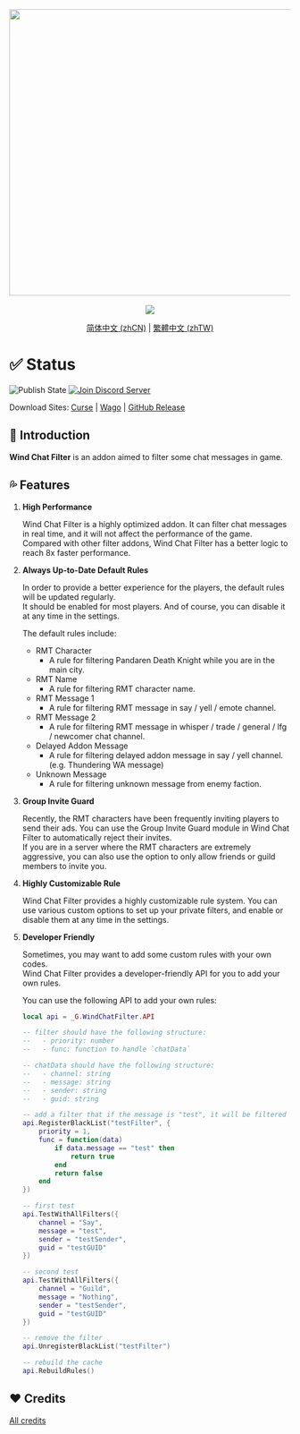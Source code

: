 <div align="center">
<img width="512" src="Title.svg"/><br><br>
<img src="https://img.shields.io/badge/Version-1.3.5-green.svg?longCache=true&style=for-the-badge"/>

[简体中文 (zhCN)](README_zhCN.md) | [繁體中文 (zhTW)](README_zhTW.md)
</div>

# ✅ Status

![Publish State](https://img.shields.io/github/actions/workflow/status/fang2hou/WindChatFilter/publish_stable.yml?branch=1.3.3) [![Join Discord Server](https://img.shields.io/badge/Wind%20Plugins-Join-grey.svg?longCache=true&color=7289DA&logo=discord)](https://discord.gg/WHDER5SATV)

Download Sites: [Curse](https://www.curseforge.com/wow/addons/wind-chat-filter-wcf) | [Wago](https://addons.wago.io/addons/windchatfilter) | [GitHub Release](https://github.com/fang2hou/WindChatFilter/releases)

## 🌟 Introduction

**Wind Chat Filter** is an addon aimed to filter some chat messages in game.

## 💦 Features

1. **High Performance**

    Wind Chat Filter is a highly optimized addon. It can filter chat messages in real time, and it will not affect the performance of the game.
    Compared with other filter addons, Wind Chat Filter has a better logic to reach 8x faster performance.

1. **Always Up-to-Date Default Rules**

    In order to provide a better experience for the players, the default rules will be updated regularly.  
    It should be enabled for most players. And of course, you can disable it at any time in the settings.

    The default rules include:
    - RMT Character
      - A rule for filtering Pandaren Death Knight while you are in the main city.
    - RMT Name
      - A rule for filtering RMT character name.
    - RMT Message 1
      - A rule for filtering RMT message in say / yell / emote channel.
    - RMT Message 2
      - A rule for filtering RMT message in whisper / trade / general / lfg / newcomer chat channel.
    - Delayed Addon Message
      - A rule for filtering delayed addon message in say / yell channel. (e.g. Thundering WA message)
    - Unknown Message
      - A rule for filtering unknown message from enemy faction.

1. **Group Invite Guard**

    Recently, the RMT characters have been frequently inviting players to send their ads. You can use the Group Invite Guard module in Wind Chat Filter to automatically reject their invites.  
    If you are in a server where the RMT characters are extremely aggressive, you can also use the option to only allow friends or guild members to invite you.

1. **Highly Customizable Rule**

    Wind Chat Filter provides a highly customizable rule system. You can use various custom options to set up your private filters, and enable or disable them at any time in the settings.

1. **Developer Friendly**

    Sometimes, you may want to add some custom rules with your own codes.  
    Wind Chat Filter provides a developer-friendly API for you to add your own rules.

    You can use the following API to add your own rules:

    ```lua
    local api = _G.WindChatFilter.API

    -- filter should have the following structure:
    --   - priority: number
    --   - func: function to handle `chatData`

    -- chatData should have the following structure:
    --   - channel: string
    --   - message: string
    --   - sender: string
    --   - guid: string

    -- add a filter that if the message is "test", it will be filtered
    api.RegisterBlackList("testFilter", {
        priority = 1,
        func = function(data)
            if data.message == "test" then
                return true
            end
            return false
        end
    })

    -- first test
    api.TestWithAllFilters({
        channel = "Say",
        message = "test",
        sender = "testSender",
        guid = "testGUID"
    })

    -- second test
    api.TestWithAllFilters({
        channel = "Guild",
        message = "Nothing",
        sender = "testSender",
        guid = "testGUID"
    })

    -- remove the filter
    api.UnregisterBlackList("testFilter")

    -- rebuild the cache
    api.RebuildRules()
    ```

## ❤️ Credits

[All credits](CREDITS.md)
